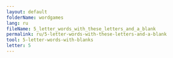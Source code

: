 ```yaml
---
layout: default
folderName: wordgames
lang: ru
fileName: 5_letter_words_with_these_letters_and_a_blank
permalink: ru/5-letter-words-with-these-letters-and-a-blank
tool: 5-letter-words-with-blanks
letter: 5
---
```

